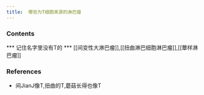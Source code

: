 ```yaml
---
title:  哪些为T细胞来源的淋巴瘤
--- 
```


### Contents
*** 记住名字里没有T的
*** [[间变性大淋巴瘤]],[[扭曲淋巴细胞淋巴瘤]],[[蕈样淋巴瘤]] 
### References
- 间JianJ像T,扭曲的T,蘑菇长得也像T

